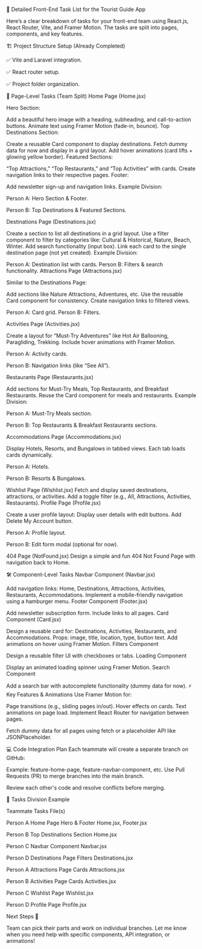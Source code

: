 
🎯 Detailed Front-End Task List for the Tourist Guide App

Here’s a clear breakdown of tasks for your front-end team using React.js, React Router, Vite, and Framer Motion. The tasks are split into pages, components, and key features.

🏗️ Project Structure Setup (Already Completed)

✅ Vite and Laravel integration.

✅ React router setup.

✅ Project folder organization.

📄 Page-Level Tasks (Team Split)
Home Page (Home.jsx)

Hero Section:

Add a beautiful hero image with a heading, subheading, and call-to-action buttons.
Animate text using Framer Motion (fade-in, bounce).
Top Destinations Section:

Create a reusable Card component to display destinations.
Fetch dummy data for now and display in a grid layout.
Add hover animations (card lifts + glowing yellow border).
Featured Sections:

“Top Attractions,” “Top Restaurants,” and “Top Activities” with cards.
Create navigation links to their respective pages.
Footer:

Add newsletter sign-up and navigation links.
Example Division:

Person A: Hero Section & Footer.

Person B: Top Destinations & Featured Sections.

Destinations Page (Destinations.jsx)

Create a section to list all destinations in a grid layout.
Use a filter component to filter by categories like:
Cultural & Historical, Nature, Beach, Winter.
Add search functionality (input box).
Link each card to the single destination page (not yet created).
Example Division:

Person A: Destination list with cards.
Person B: Filters & search functionality.
Attractions Page (Attractions.jsx)

Similar to the Destinations Page:

Add sections like Nature Attractions, Adventures, etc.
Use the reusable Card component for consistency.
Create navigation links to filtered views.

Person A: Card grid.
Person B: Filters.

Activities Page (Activities.jsx)

Create a layout for “Must-Try Adventures” like Hot Air Ballooning, Paragliding, Trekking.
Include hover animations with Framer Motion.

Person A: Activity cards.

Person B: Navigation links (like “See All”).

Restaurants Page (Restaurants.jsx)

Add sections for Must-Try Meals, Top Restaurants, and Breakfast Restaurants.
Reuse the Card component for meals and restaurants.
Example Division:

Person A: Must-Try Meals section.

Person B: Top Restaurants & Breakfast Restaurants sections.

Accommodations Page (Accommodations.jsx)

Display Hotels, Resorts, and Bungalows in tabbed views.
Each tab loads cards dynamically.

Person A: Hotels.

Person B: Resorts & Bungalows.

Wishlist Page (Wishlist.jsx)
Fetch and display saved destinations, attractions, or activities.
Add a toggle filter (e.g., All, Attractions, Activities, Restaurants).
Profile Page (Profile.jsx)

Create a user profile layout:
Display user details with edit buttons.
Add Delete My Account button.

Person A: Profile layout.

Person B: Edit form modal (optional for now).

404 Page (NotFound.jsx)
Design a simple and fun 404 Not Found Page with navigation back to Home.

🛠️ Component-Level Tasks
Navbar Component (Navbar.jsx)

Add navigation links: Home, Destinations, Attractions, Activities, Restaurants, Accommodations.
Implement a mobile-friendly navigation using a hamburger menu.
Footer Component (Footer.jsx)

Add newsletter subscription form.
Include links to all pages.
Card Component (Card.jsx)

Design a reusable card for:
Destinations, Activities, Restaurants, and Accommodations.
Props: image, title, location, type, button text.
Add animations on hover using Framer Motion.
Filters Component

Design a reusable filter UI with checkboxes or tabs.
Loading Component

Display an animated loading spinner using Framer Motion.
Search Component

Add a search bar with autocomplete functionality (dummy data for now).
⚡ Key Features & Animations
Use Framer Motion for:

Page transitions (e.g., sliding pages in/out).
Hover effects on cards.
Text animations on page load.
Implement React Router for navigation between pages.

Fetch dummy data for all pages using fetch or a placeholder API like JSONPlaceholder.

💻 Code Integration Plan
Each teammate will create a separate branch on GitHub:

Example: feature-home-page, feature-navbar-component, etc.
Use Pull Requests (PR) to merge branches into the main branch.

Review each other's code and resolve conflicts before merging.

🎯 Tasks Division Example

Teammate	Tasks	File(s)

Person A	Home Page Hero & Footer	Home.jsx, Footer.jsx

Person B	Top Destinations Section	Home.jsx

Person C	Navbar Component	Navbar.jsx

Person D	Destinations Page Filters	Destinations.jsx

Person A	Attractions Page Cards	Attractions.jsx

Person B	Activities Page Cards	Activities.jsx

Person C	Wishlist Page	Wishlist.jsx

Person D	Profile Page	Profile.jsx

Next Steps 🚀

Team can pick their parts and work on individual branches.
Let me know when you need help with specific components, API integration, or animations!
